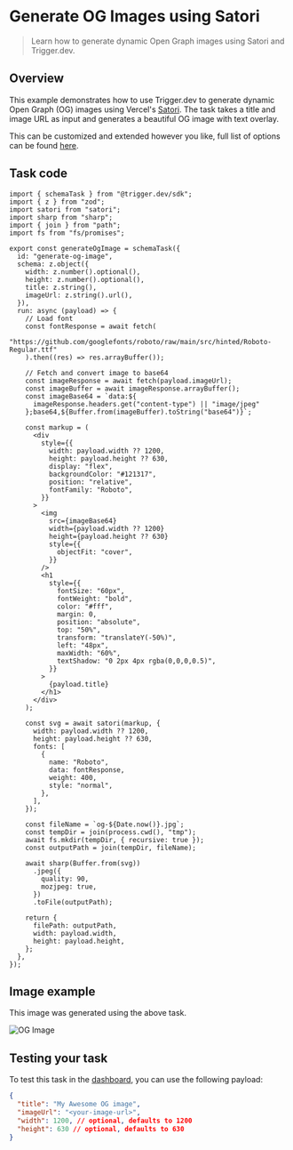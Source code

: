 # Generate OG Images using Satori

> Learn how to generate dynamic Open Graph images using Satori and Trigger.dev.

## Overview

This example demonstrates how to use Trigger.dev to generate dynamic Open Graph (OG) images using Vercel's [Satori](https://github.com/vercel/satori). The task takes a title and image URL as input and generates a beautiful OG image with text overlay.

This can be customized and extended however you like, full list of options can be found [here](https://github.com/vercel/satori).

## Task code

```tsx trigger/generateOgImage.ts
import { schemaTask } from "@trigger.dev/sdk";
import { z } from "zod";
import satori from "satori";
import sharp from "sharp";
import { join } from "path";
import fs from "fs/promises";

export const generateOgImage = schemaTask({
  id: "generate-og-image",
  schema: z.object({
    width: z.number().optional(),
    height: z.number().optional(),
    title: z.string(),
    imageUrl: z.string().url(),
  }),
  run: async (payload) => {
    // Load font
    const fontResponse = await fetch(
      "https://github.com/googlefonts/roboto/raw/main/src/hinted/Roboto-Regular.ttf"
    ).then((res) => res.arrayBuffer());

    // Fetch and convert image to base64
    const imageResponse = await fetch(payload.imageUrl);
    const imageBuffer = await imageResponse.arrayBuffer();
    const imageBase64 = `data:${
      imageResponse.headers.get("content-type") || "image/jpeg"
    };base64,${Buffer.from(imageBuffer).toString("base64")}`;

    const markup = (
      <div
        style={{
          width: payload.width ?? 1200,
          height: payload.height ?? 630,
          display: "flex",
          backgroundColor: "#121317",
          position: "relative",
          fontFamily: "Roboto",
        }}
      >
        <img
          src={imageBase64}
          width={payload.width ?? 1200}
          height={payload.height ?? 630}
          style={{
            objectFit: "cover",
          }}
        />
        <h1
          style={{
            fontSize: "60px",
            fontWeight: "bold",
            color: "#fff",
            margin: 0,
            position: "absolute",
            top: "50%",
            transform: "translateY(-50%)",
            left: "48px",
            maxWidth: "60%",
            textShadow: "0 2px 4px rgba(0,0,0,0.5)",
          }}
        >
          {payload.title}
        </h1>
      </div>
    );

    const svg = await satori(markup, {
      width: payload.width ?? 1200,
      height: payload.height ?? 630,
      fonts: [
        {
          name: "Roboto",
          data: fontResponse,
          weight: 400,
          style: "normal",
        },
      ],
    });

    const fileName = `og-${Date.now()}.jpg`;
    const tempDir = join(process.cwd(), "tmp");
    await fs.mkdir(tempDir, { recursive: true });
    const outputPath = join(tempDir, fileName);

    await sharp(Buffer.from(svg))
      .jpeg({
        quality: 90,
        mozjpeg: true,
      })
      .toFile(outputPath);

    return {
      filePath: outputPath,
      width: payload.width,
      height: payload.height,
    };
  },
});
```

## Image example

This image was generated using the above task.

![OG Image](https://mintlify.s3.us-west-1.amazonaws.com/trigger/images/react-satori-og.jpg)

## Testing your task

To test this task in the [dashboard](https://cloud.trigger.dev), you can use the following payload:

```json
{
  "title": "My Awesome OG image",
  "imageUrl": "<your-image-url>",
  "width": 1200, // optional, defaults to 1200
  "height": 630 // optional, defaults to 630
}
```
